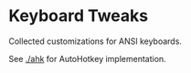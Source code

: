 # Keyboard Tweaks

Collected customizations for ANSI keyboards.

See [./ahk](./ahk/readme.md) for AutoHotkey implementation.
